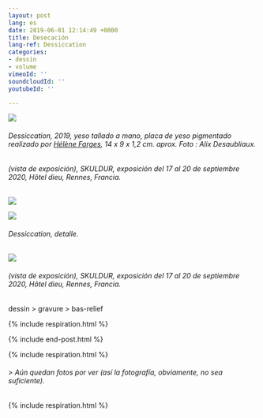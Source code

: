 ```yaml
---
layout: post
lang: es
date: 2019-06-01 12:14:49 +0000
title: Desecación
lang-ref: Dessiccation
categories:
- dessin
- volume
vimeoId: ''
soundcloudId: ''
youtubeId: ''

---
```

![](/mepierdoparaver/imgs/disseccation-01.jpg)

###### _Dessiccation_, 2019, yeso tallado a mano, placa de yeso pigmentado realizado por [Hélène Farges](http://base.ddab.org/helene-farges), 14 x 9 x 1,2 cm. aprox. Foto : Alix Desaubliaux.

###### (vista de exposición), _SKULDUR_, exposición del 17 al 20 de septiembre 2020, Hôtel dieu, Rennes, Francia.

![](/mepierdoparaver/imgs/disseccation-02.jpg)

![](/mepierdoparaver/imgs/disseccation-03.jpg)

###### _Dessiccation_, detalle.

![](/mepierdoparaver/imgs/disseccation-04.jpg)

###### (vista de exposición), _SKULDUR_, exposición del 17 al 20 de septiembre 2020, Hôtel dieu, Rennes, Francia.

dessin > gravure > bas-relief

{% include respiration.html %}

{% include end-post.html %}

{% include respiration.html %}

###### _> Aún quedan fotos por ver (así la fotografía, obviamente, no sea suficiente)._

{% include respiration.html %}